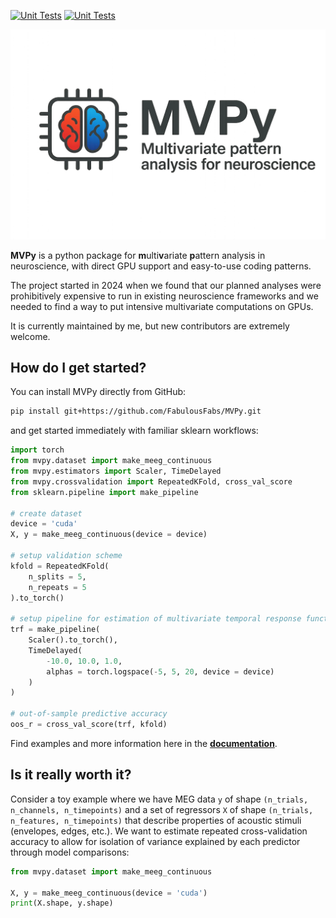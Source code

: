 [![Unit Tests](https://github.com/FabulousFabs/MVPy/workflows/Unit%20tests/badge.svg)](https://github.com/FabulousFabs/MVPy/actions)
[![Unit Tests](https://github.com/FabulousFabs/MVPy/workflows/Documentation/badge.svg)](https://github.com/FabulousFabs/MVPy/actions)

![](./docs/images/mvpy-large.png)

**MVPy** is a python package for **m**ulti**v**ariate **p**attern analysis in neuroscience, with direct GPU support and easy-to-use coding patterns.

The project started in 2024 when we found that our planned analyses were prohibitively expensive to run in existing neuroscience frameworks and we needed to find a way to put intensive multivariate computations on GPUs.

It is currently maintained by me, but new contributors are extremely welcome.

## How do I get started?
You can install MVPy directly from GitHub:

```bash
pip install git+https://github.com/FabulousFabs/MVPy.git
```

and get started immediately with familiar sklearn workflows:

```python
import torch
from mvpy.dataset import make_meeg_continuous
from mvpy.estimators import Scaler, TimeDelayed
from mvpy.crossvalidation import RepeatedKFold, cross_val_score
from sklearn.pipeline import make_pipeline

# create dataset
device = 'cuda'
X, y = make_meeg_continuous(device = device)

# setup validation scheme
kfold = RepeatedKFold(
    n_splits = 5,
    n_repeats = 5
).to_torch()

# setup pipeline for estimation of multivariate temporal response functions
trf = make_pipeline(
    Scaler().to_torch(),
    TimeDelayed(
        -10.0, 10.0, 1.0, 
        alphas = torch.logspace(-5, 5, 20, device = device)
    )
)

# out-of-sample predictive accuracy
oos_r = cross_val_score(trf, kfold)
```

Find examples and more information here in the **[documentation](http://mvpy.tools)**.

## Is it really worth it?
Consider a toy example where we have MEG data `y` of shape `(n_trials, n_channels, n_timepoints)` and a set of regressors `X` of shape `(n_trials, n_features, n_timepoints)` that describe properties of acoustic stimuli (envelopes, edges, etc.). We want to estimate repeated cross-validation accuracy to allow for isolation of variance explained by each predictor through model comparisons:

```python
from mvpy.dataset import make_meeg_continuous

X, y = make_meeg_continuous(device = 'cuda')
print(X.shape, y.shape)
```